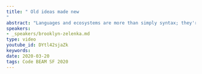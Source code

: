 ```yaml
---
title: " Old ideas made new
"
abstract: "Languages and ecosystems are more than simply syntax; they're ways of thinking. They have features, idioms, and community standards that drive us towards certain ways of doing things. Erlang is over 30 years old and has a very mature way of doing things. Elixir came on the scene, bringing with it some new ideas from other ecosystems. We're seeing even more of this with BEAM languages from LFE to Alpaca to Erlog."
speakers:
- _speakers/brooklyn-zelenka.md
type: video
youtube_id: DYtl42sjaZk
keywords: 
date: 2020-03-20
tags: Code BEAM SF 2020
---
```

